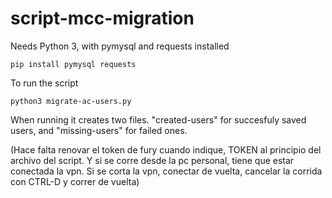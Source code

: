 # script-mcc-migration

Needs Python 3, with pymysql and requests installed

`pip install pymysql requests`

To run the script

`python3 migrate-ac-users.py`

When running it creates two files. "created-users" for succesfuly saved users, and "missing-users" for failed ones.

(Hace falta renovar el token de fury cuando indique, TOKEN al principio del archivo del script. Y si se corre desde la pc personal, tiene que estar conectada la vpn. Si se corta la vpn, conectar de vuelta, cancelar la corrida con CTRL-D y correr de vuelta)